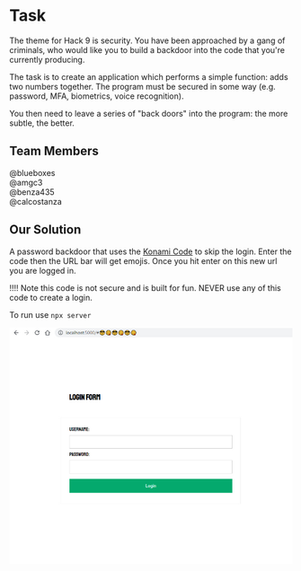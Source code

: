 # Task

The theme for Hack 9 is security.  You have been approached by a gang of criminals, who would like you to build a backdoor into the code that you're currently producing.

The task is to create an application which performs a simple function: adds two numbers together.  The program must be secured in some way (e.g. password, MFA, biometrics, voice recognition).

You then need to leave a series of "back doors" into the program: the more subtle, the better.


## Team Members
@blueboxes  
@amgc3  
@benza435  
@calcostanza  

## Our Solution 
A password backdoor that uses the [Konami Code](https://en.wikipedia.org/wiki/Konami_Code) to skip the login. Enter the code then the URL bar will get emojis. Once you hit enter on this new url you are logged in.

!!!! Note this code is not secure and is built for fun. NEVER use any of this code to create a login.

To run use `npx server`

![Screenshot](./screenshot.jpg "Screenshot")
 